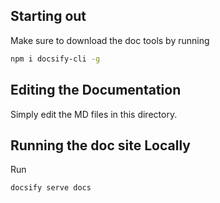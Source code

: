## Starting out
Make sure to download the doc tools by running
```sh
npm i docsify-cli -g
```

## Editing the Documentation
Simply edit the MD files in this directory.

## Running the doc site Locally
Run
```sh
docsify serve docs
```